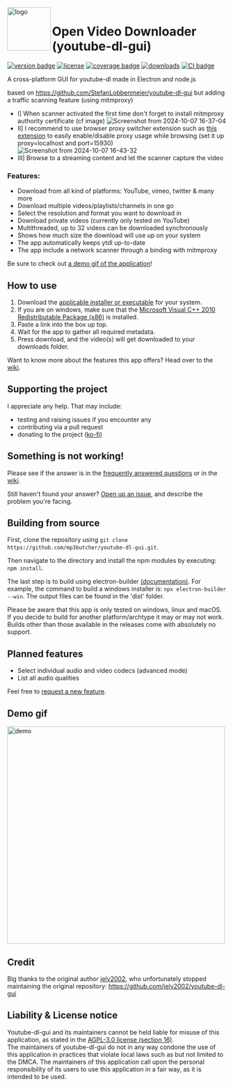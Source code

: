 <img src="https://raw.githubusercontent.com/StefanLobbenmeier/youtube-dl-gui/v2.0.0/renderer/img/icon.png" alt="logo" align="left" height="100"/>

# Open Video Downloader (youtube-dl-gui)
[![version badge](https://img.shields.io/github/v/release/mp3butcher/youtube-dl-gui?label=latest-release)](https://github.com/mp3butcher/youtube-dl-gui/releases/latest)
[![license](https://img.shields.io/github/license/StefanLobbenmeier/youtube-dl-gui)](https://github.com/StefanLobbenmeier/youtube-dl-gui/blob/master/LICENSE)
[![coverage badge](https://img.shields.io/codecov/c/github/mp3butcher/youtube-dl-gui)](https://app.codecov.io/gh/mp3butcher/youtube-dl-gui)
[![downloads](https://img.shields.io/github/downloads/mp3butcher/youtube-dl-gui/total)](https://github.com/mp3butcher/youtube-dl-gui/releases/latest)
[![CI badge](https://img.shields.io/github/actions/workflow/status/mp3butcher/youtube-dl-gui/continuous-integration.yaml)](https://github.com/mp3butcher/youtube-dl-gui/actions)


A cross-platform GUI for youtube-dl made in Electron and node.js

based on https://github.com/StefanLobbenmeier/youtube-dl-gui but adding a traffic scanning feature (using mitmproxy)

- I] When scanner activated the first time don't forget to install mitmproxy authority certificate (cf image) 
![Screenshot from 2024-10-07 16-37-04](https://github.com/user-attachments/assets/3fb3bb86-d5a8-44d8-ab8e-05429bd8fb4c)
- II] I recommend to use browser proxy switcher extension such as [this extension](https://chromewebstore.google.com/detail/proxy-switcher/iejkjpdckomcjdhmkemlfdapjodcpgih?hl=fr) to easily enable/disable proxy usage while browsing (set it up proxy=localhost and port=15930)
![Screenshot from 2024-10-07 16-43-32](https://github.com/user-attachments/assets/a4650d10-a2f0-4059-b72c-9a241e550338)
- III] Browse to a streaming content and let the scanner capture the video

### Features:
- Download from all kind of platforms: YouTube, vimeo, twitter & many more
- Download multiple videos/playlists/channels in one go
- Select the resolution and format you want to download in
- Download private videos (currently only tested on YouTube)
- Multithreaded, up to 32 videos can be downloaded synchronously
- Shows how much size the download will use up on your system
- The app automatically keeps ytdl up-to-date
- The app include a network scanner through a binding with mitmproxy 

Be sure to check out [a demo gif of the application](#Demo-gif)!

## How to use
1. Download the [applicable installer or executable](https://github.com/mp3butcher/youtube-dl-gui/releases/latest) for your system.
2. If you are on windows, make sure that the [Microsoft Visual C++ 2010 Redistributable Package (x86)](https://download.microsoft.com/download/1/6/5/165255E7-1014-4D0A-B094-B6A430A6BFFC/vcredist_x86.exe) is installed. 
3. Paste a link into the box up top.
4. Wait for the app to gather all required metadata.
5. Press download, and the video(s) will get downloaded to your downloads folder.

Want to know more about the features this app offers? Head over to the [wiki](https://github.com/StefanLobbenmeier/youtube-dl-gui/wiki/).

## Supporting the project
I appreciate any help. That may include:
- testing and raising issues if you encounter any
- contributing via a pull request
- donating to the project ([ko-fi](https://ko-fi.com/stefanlobbenmeier))

## Something is not working!
Please see if the answer is in the [frequently answered questions](https://github.com/StefanLobbenmeier/youtube-dl-gui/wiki/FAQ) or in the [wiki](https://github.com/StefanLobbenmeier/youtube-dl-gui/wiki/).

Still haven't found your answer? [Open up an issue](https://github.com/StefanLobbenmeier/youtube-dl-gui/issues), and describe the problem you're facing.

## Building from source
First, clone the repository using `git clone https://github.com/mp3butcher/youtube-dl-gui.git`.

Then navigate to the directory and install the npm modules by executing: `npm install`.

The last step is to build using electron-builder [(documentation)](https://www.electron.build/cli). For example, the command to build a windows installer is: `npx electron-builder --win`. The output files can be found in the 'dist' folder.

Please be aware that this app is only tested on windows, linux and macOS. If you decide to build for another platform/archtype it may or may not work. Builds other than those available in the releases come with absolutely no support.

## Planned features
- Select individual audio and video codecs (advanced mode)
- List all audio qualities

Feel free to [request a new feature](https://github.com/StefanLobbenmeier/youtube-dl-gui/issues).

## Demo gif
<img src="ytdlgui_demo.gif" alt="demo" width="500"/>  

## Credit
Big thanks to the original author [jely2002](https://github.com/jely2002), who unfortunately stopped maintaining the original repository: https://github.com/jely2002/youtube-dl-gui

## Liability & License notice
Youtube-dl-gui and its maintainers cannot be held liable for misuse of this application, as stated in the [AGPL-3.0 license (section 16)](https://github.com/StefanLobbenmeier/youtube-dl-gui/blob/master/LICENSE).  
The maintainers of youtube-dl-gui do not in any way condone the use of this application in practices that violate local laws such as but not limited to the DMCA. The maintainers of this application call upon the personal responsibility of its users to use this application in a fair way, as it is intended to be used.
